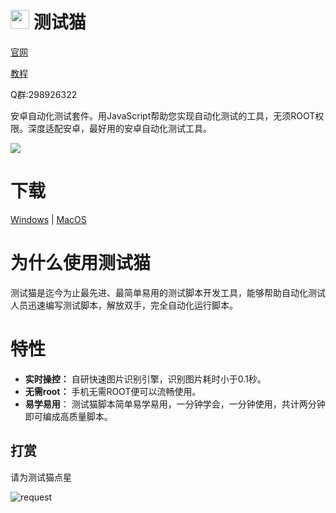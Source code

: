 
# <img src="https://cdn.jsdelivr.net/gh/goldenduo/TestCat/R/icon.svg" width="30" height="30"/> 测试猫 

[官网](https://testcat.flyingcat.top/)

[教程](https://testcat.flyingcat.top/docs/#/tutorial/cat)

Q群:298926322

安卓自动化测试套件。用JavaScript帮助您实现自动化测试的工具，无须ROOT权限。深度适配安卓，最好用的安卓自动化测试工具。

<img src="https://cdn.jsdelivr.net/gh/goldenduo/TestCat/R/demo.gif" />

# 下载
[Windows](https://ghproxy.com/https://github.com/goldenduo/TestCat/releases/latest/download/testcat_win.zip) | [MacOS](https://ghproxy.com/https://github.com/goldenduo/TestCat/releases/latest/download/testcat_macos.zip)



# 为什么使用测试猫

测试猫是迄今为止最先进、最简单易用的测试脚本开发工具，能够帮助自动化测试人员迅速编写测试脚本，解放双手，完全自动化运行脚本。

# 特性

- **实时操控：**  自研快速图片识别引擎，识别图片耗时小于0.1秒。
- **无需root：** 手机无需ROOT便可以流畅使用。
- **易学易用**：  测试猫脚本简单易学易用，一分钟学会，一分钟使用，共计两分钟即可编成高质量脚本。


## 打赏

请为测试猫点星

![request](https://cdn.jsdelivr.net/gh/goldenduo/AGB/R/please.gif)
